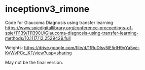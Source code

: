 # inceptionv3_rimone
Code for Glaucoma Diagnosis using transfer learning
https://www.spiedigitallibrary.org/conference-proceedings-of-spie/11139/111390U/Glaucoma-diagnosis-using-transfer-learning-methods/10.1117/12.2529429.full

Weights: https://drive.google.com/file/d/1fRuDIsv5lE5rlH9vYa5ve-KvWvPCc_KT/view?usp=sharing

May not be the final version.
